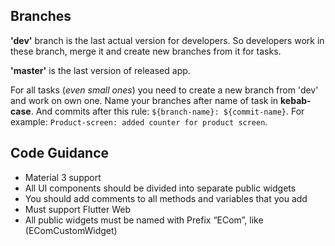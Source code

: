## Branches

**'dev'**
 branch is the last actual version for developers. So developers work in these branch, merge it and create new branches from it for tasks.

**'master'**
 is the last version of released app.

For all tasks (*even small ones*) you need to create a new branch from 'dev' and work on own one. Name your branches after name of task in **kebab-case**. And commits after this rule:
`${branch-name}: ${commit-name}`. 
For example:
`Product-screen: added counter for product screen`.

## Code Guidance

- Material 3 support
- All UI components should be divided into separate public widgets
- You should add comments to all methods and variables that you add
- Must support Flutter Web
- All public widgets must be named with Prefix “ECom”, like (EComCustomWidget)